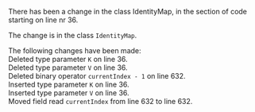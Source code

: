 There has been a change in the class IdentityMap, in the section of code starting on line nr 36.
  
The change is in the class ```IdentityMap```.
  
The following changes have been made:  
Deleted type parameter ```K``` on line 36.  
Deleted type parameter ```V``` on line 36.  
Deleted binary operator ```currentIndex - 1``` on line 632.  
Inserted type parameter ```K``` on line 36.  
Inserted type parameter ```V``` on line 36.  
Moved field read ```currentIndex``` from line 632 to line 632.  
